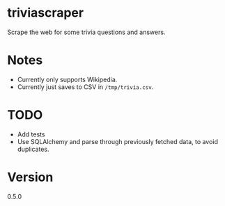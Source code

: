 # triviascraper
Scrape the web for some trivia questions and answers.

# Notes

* Currently only supports Wikipedia.
* Currently just saves to CSV in `/tmp/trivia.csv`.

# TODO

* Add tests
* Use SQLAlchemy and parse through previously fetched data, to avoid duplicates.

# Version
0.5.0
